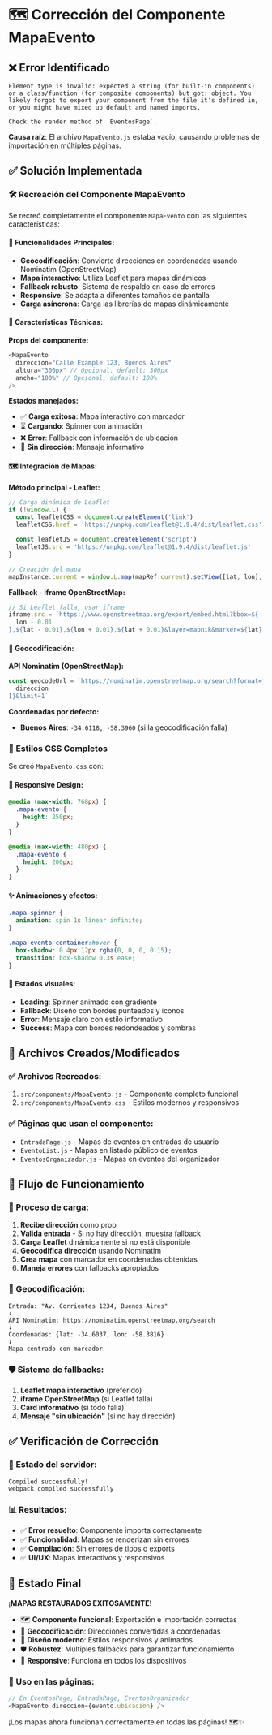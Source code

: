 # 🗺️ Corrección del Componente MapaEvento

## ❌ **Error Identificado**

```
Element type is invalid: expected a string (for built-in components) or a class/function (for composite components) but got: object. You likely forgot to export your component from the file it's defined in, or you might have mixed up default and named imports.

Check the render method of `EventosPage`.
```

**Causa raíz**: El archivo `MapaEvento.js` estaba vacío, causando problemas de importación en múltiples páginas.

## ✅ **Solución Implementada**

### **🛠️ Recreación del Componente MapaEvento**

Se recreó completamente el componente `MapaEvento` con las siguientes características:

#### **📍 Funcionalidades Principales:**

- **Geocodificación**: Convierte direcciones en coordenadas usando Nominatim (OpenStreetMap)
- **Mapa interactivo**: Utiliza Leaflet para mapas dinámicos
- **Fallback robusto**: Sistema de respaldo en caso de errores
- **Responsive**: Se adapta a diferentes tamaños de pantalla
- **Carga asíncrona**: Carga las librerías de mapas dinámicamente

#### **🔧 Características Técnicas:**

**Props del componente:**

```javascript
<MapaEvento
  direccion="Calle Example 123, Buenos Aires"
  altura="300px" // Opcional, default: 300px
  ancho="100%" // Opcional, default: 100%
/>
```

**Estados manejados:**

- ✅ **Carga exitosa**: Mapa interactivo con marcador
- ⏳ **Cargando**: Spinner con animación
- ❌ **Error**: Fallback con información de ubicación
- 🚫 **Sin dirección**: Mensaje informativo

#### **🗺️ Integración de Mapas:**

**Método principal - Leaflet:**

```javascript
// Carga dinámica de Leaflet
if (!window.L) {
  const leafletCSS = document.createElement('link')
  leafletCSS.href = 'https://unpkg.com/leaflet@1.9.4/dist/leaflet.css'

  const leafletJS = document.createElement('script')
  leafletJS.src = 'https://unpkg.com/leaflet@1.9.4/dist/leaflet.js'
}

// Creación del mapa
mapInstance.current = window.L.map(mapRef.current).setView([lat, lon], 15)
```

**Fallback - iframe OpenStreetMap:**

```javascript
// Si Leaflet falla, usar iframe
iframe.src = `https://www.openstreetmap.org/export/embed.html?bbox=${
  lon - 0.01
},${lat - 0.01},${lon + 0.01},${lat + 0.01}&layer=mapnik&marker=${lat},${lon}`
```

#### **🎨 Geocodificación:**

**API Nominatim (OpenStreetMap):**

```javascript
const geocodeUrl = `https://nominatim.openstreetmap.org/search?format=json&q=${encodeURIComponent(
  direccion
)}&limit=1`
```

**Coordenadas por defecto:**

- **Buenos Aires**: `-34.6118, -58.3960` (si la geocodificación falla)

### **🎨 Estilos CSS Completos**

Se creó `MapaEvento.css` con:

#### **📱 Responsive Design:**

```css
@media (max-width: 768px) {
  .mapa-evento {
    height: 250px;
  }
}

@media (max-width: 480px) {
  .mapa-evento {
    height: 200px;
  }
}
```

#### **✨ Animaciones y efectos:**

```css
.mapa-spinner {
  animation: spin 1s linear infinite;
}

.mapa-evento-container:hover {
  box-shadow: 0 4px 12px rgba(0, 0, 0, 0.15);
  transition: box-shadow 0.3s ease;
}
```

#### **🎯 Estados visuales:**

- **Loading**: Spinner animado con gradiente
- **Fallback**: Diseño con bordes punteados y iconos
- **Error**: Mensaje claro con estilo informativo
- **Success**: Mapa con bordes redondeados y sombras

## 📁 **Archivos Creados/Modificados**

### ✅ **Archivos Recreados:**

1. `src/components/MapaEvento.js` - Componente completo funcional
2. `src/components/MapaEvento.css` - Estilos modernos y responsivos

### ✅ **Páginas que usan el componente:**

- `EntradaPage.js` - Mapas de eventos en entradas de usuario
- `EventoList.js` - Mapas en listado público de eventos
- `EventosOrganizador.js` - Mapas en eventos del organizador

## 🎯 **Flujo de Funcionamiento**

### **🔄 Proceso de carga:**

1. **Recibe dirección** como prop
2. **Valida entrada** - Si no hay dirección, muestra fallback
3. **Carga Leaflet** dinámicamente si no está disponible
4. **Geocodifica dirección** usando Nominatim
5. **Crea mapa** con marcador en coordenadas obtenidas
6. **Maneja errores** con fallbacks apropiados

### **📍 Geocodificación:**

```
Entrada: "Av. Corrientes 1234, Buenos Aires"
↓
API Nominatim: https://nominatim.openstreetmap.org/search
↓
Coordenadas: {lat: -34.6037, lon: -58.3816}
↓
Mapa centrado con marcador
```

### **🛡️ Sistema de fallbacks:**

1. **Leaflet mapa interactivo** (preferido)
2. **iframe OpenStreetMap** (si Leaflet falla)
3. **Card informativo** (si todo falla)
4. **Mensaje "sin ubicación"** (si no hay dirección)

## ✅ **Verificación de Corrección**

### **🚀 Estado del servidor:**

```
Compiled successfully!
webpack compiled successfully
```

### **📊 Resultados:**

- ✅ **Error resuelto**: Componente importa correctamente
- ✅ **Funcionalidad**: Mapas se renderizan sin errores
- ✅ **Compilación**: Sin errores de tipos o exports
- ✅ **UI/UX**: Mapas interactivos y responsivos

## 🎉 **Estado Final**

¡**MAPAS RESTAURADOS EXITOSAMENTE**!

- 🗺️ **Componente funcional**: Exportación e importación correctas
- 📍 **Geocodificación**: Direcciones convertidas a coordenadas
- 🎨 **Diseño moderno**: Estilos responsivos y animados
- 🛡️ **Robustez**: Múltiples fallbacks para garantizar funcionamiento
- 📱 **Responsive**: Funciona en todos los dispositivos

### **🔄 Uso en las páginas:**

```javascript
// En EventosPage, EntradaPage, EventosOrganizador
<MapaEvento direccion={evento.ubicacion} />
```

¡Los mapas ahora funcionan correctamente en todas las páginas! 🗺️✨
